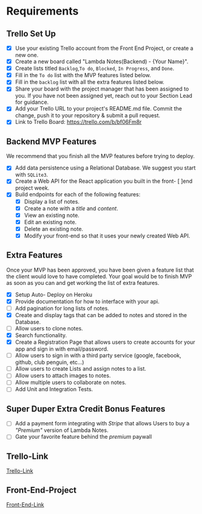 # Requirements

## Trello Set Up

- [x] Use your existing Trello account from the Front End Project, or create a new one.
- [x] Create a new board called "Lambda Notes(Backend) - {Your Name}".
- [x] Create lists titled `Backlog`,`To do`, `Blocked`, `In Progress`, and `Done`.
- [x] Fill in the `To do` list with the MVP features listed below.
- [x] Fill in the `backlog` list with all the extra features listed below.
- [x] Share your board with the project manager that has been assigned to you. If you have not been assigned yet, reach out to your Section Lead for guidance.
- [x] Add your Trello URL to your project's README.md file. Commit the change, push it to your repository & submit a pull request.
- [x] Link to Trello Board: https://trello.com/b/bf06Fm8r

## Backend MVP Features

We recommend that you finish all the MVP features before trying to deploy.

- [x] Add data persistence using a Relational Database. We suggest you start with `SQLite3`.
- [x] Create a Web API for the React application you built in the front- [ ]end project week.
- [x] Build endpoints for each of the following features:
  - [x] Display a list of notes.
  - [x] Create a note with a _title_ and _content_.
  - [x] View an existing note.
  - [x] Edit an existing note.
  - [x] Delete an existing note.
  - [x] Modify your front-end so that it uses your newly created Web API.

## Extra Features

Once your MVP has been approved, you have been given a feature list that the client would love to have completed. Your goal would be to finish MVP as soon as you can and get working the list of extra features.

- [x] Setup Auto- Deploy on Heroku
- [x] Provide documentation for how to interface with your api.
- [ ] Add pagination for long lists of notes.
- [x] Create and display tags that can be added to notes and stored in the Database.
- [ ] Allow users to clone notes.
- [x] Search functionality.
- [x] Create a Registration Page that allows users to create accounts for your app and sign in with email/password.
- [ ] Allow users to sign in with a third party service (google, facebook, github, club penguin, etc...)
- [ ] Allow users to create Lists and assign notes to a list.
- [ ] Allow users to attach images to notes.
- [ ] Allow multiple users to collaborate on notes.
- [ ] Add Unit and Integration Tests.

## Super Duper Extra Credit Bonus Features

- [ ] Add a payment form integrating with _Stripe_ that allows Users to buy a _"Premium"_ version of Lambda Notes.
- [ ] Gate your favorite feature behind the _premium_ paywall

## Trello-Link

[Trello-Link](https://trello.com/invite/b/r19hJE4l/94106bc65044baec2027c89137b46199/lambda-notesbackend-cesar-mejia)

## Front-End-Project

[Front-End-Link](https://github.com/cesarnml/front-end-project-week)
